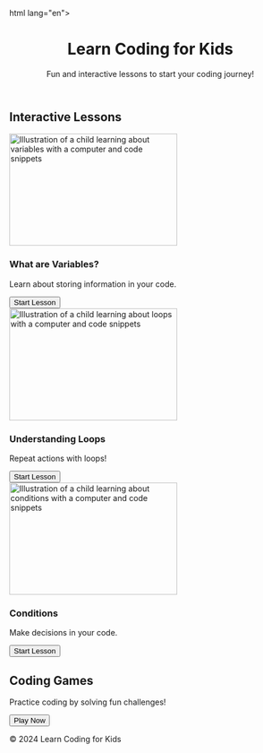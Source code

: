 html lang="en">
 <head>
  <meta charset="utf-8"/>
  <meta content="width=device-width, initial-scale=1.0" name="viewport"/>
  <title>
   Learn Coding for Kids
  </title>
  <link href="https://fonts.googleapis.com/css2?family=Poppins:wght@300;400;600&amp;display=swap" rel="stylesheet"/>
  <link href="https://cdnjs.cloudflare.com/ajax/libs/font-awesome/5.15.3/css/all.min.css" rel="stylesheet"/>
  <script src="https://cdn.tailwindcss.com">
  </script>
  <link href="manifest.json" rel="manifest"/>
 </head>
 <body class="bg-gradient-to-r from-blue-100 to-blue-300 text-gray-800 font-poppins">
  <header class="bg-blue-600 text-white text-center py-6 shadow-lg">
   <h1 class="text-4xl font-bold">
    Learn Coding for Kids
   </h1>
   <p class="text-lg mt-2">
    Fun and interactive lessons to start your coding journey!
   </p>
  </header>
  <main class="p-6">
   <section class="mb-12" id="lessons">
    <h2 class="text-3xl font-semibold mb-6">
     Interactive Lessons
    </h2>
    <div class="grid grid-cols-1 md:grid-cols-3 gap-6">
     <div class="lesson bg-white p-4 rounded-lg shadow-md">
      <img alt="Illustration of a child learning about variables with a computer and code snippets" class="w-full h-40 object-cover rounded-t-lg" height="200" src="https://storage.googleapis.com/a1aa/image/HSMhuQvyqVpsItaYYBphsMcbgNzNFlHA2DtBJEsC5kLXaHfJA.jpg" width="300"/>
      <h3 class="text-xl font-semibold mt-4">
       What are Variables?
      </h3>
      <p class="mt-2">
       Learn about storing information in your code.
      </p>
      <button class="mt-4 bg-blue-500 text-white py-2 px-4 rounded hover:bg-blue-700" onclick="startLesson('variables')">
       Start Lesson
      </button>
     </div>
     <div class="lesson bg-white p-4 rounded-lg shadow-md">
      <img alt="Illustration of a child learning about loops with a computer and code snippets" class="w-full h-40 object-cover rounded-t-lg" height="200" src="https://storage.googleapis.com/a1aa/image/HzCPSf0Cw71NVyxe79ZDX1bVoa44b1TQxeNJ7iGx99QAT74nA.jpg" width="300"/>
      <h3 class="text-xl font-semibold mt-4">
       Understanding Loops
      </h3>
      <p class="mt-2">
       Repeat actions with loops!
      </p>
      <button class="mt-4 bg-blue-500 text-white py-2 px-4 rounded hover:bg-blue-700" onclick="startLesson('loops')">
       Start Lesson
      </button>
     </div>
     <div class="lesson bg-white p-4 rounded-lg shadow-md">
      <img alt="Illustration of a child learning about conditions with a computer and code snippets" class="w-full h-40 object-cover rounded-t-lg" height="200" src="https://storage.googleapis.com/a1aa/image/qJ0bPiqqVRIBPlcTap8uzVXY4dfkiXzSydVFHfyF38e8S74nA.jpg" width="300"/>
      <h3 class="text-xl font-semibold mt-4">
       Conditions
      </h3>
      <p class="mt-2">
       Make decisions in your code.
      </p>
      <button class="mt-4 bg-blue-500 text-white py-2 px-4 rounded hover:bg-blue-700" onclick="startLesson('conditions')">
       Start Lesson
      </button>
     </div>
    </div>
   </section>
   <section class="text-center" id="games">
    <h2 class="text-3xl font-semibold mb-6">
     Coding Games
    </h2>
    <p class="mb-4">
     Practice coding by solving fun challenges!
    </p>
    <button class="bg-green-500 text-white py-2 px-6 rounded hover:bg-green-700" onclick="playGame()">
     Play Now
    </button>
   </section>
  </main>
  <footer class="bg-blue-600 text-white text-center py-4">
   <p>
    © 2024 Learn Coding for Kids
   </p>
  </footer>
  <script src="app.js">
  </script>
 </body>
</html>
